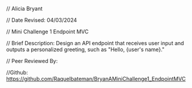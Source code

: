 // Alicia Bryant

// Date Revised: 04/03/2024

// Mini Challenge 1 Endpoint MVC

// Brief Description: Design an API endpoint that receives user input and outputs a personalized greeting, such as "Hello, {user's name}." 
 
// Peer Reviewed By:

//Github: https://github.com/Raquelbateman/BryanAMiniChallenge1_EndpointMVC
